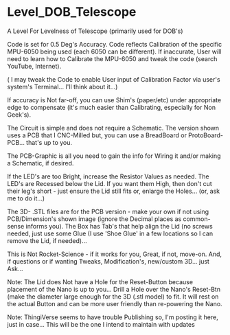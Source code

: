 # Level_DOB_Telescope
A Level For Levelness of Telescope (primarily used for DOB's)

Code is set for 0.5 Deg's Accuracy. Code reflects Calibration of the specific MPU-6050 being used (each 6050 can be different).
If inaccurate, User will need to learn how to Calibrate the MPU-6050 and tweak the code (search YouTube, Internet). 

( I may tweak the Code to enable User input of Calibration Factor via user's system's Terminal... I'll think about it...)

If accuracy is Not far-off, you can use Shim's (paper/etc) under appropriate edge to compensate (it's much easier than Calibrating, especially for Non Geek's).

The Circuit is simple and does not require a Schematic. The version shown uses a PCB that I CNC-Milled but, you can use a BreadBoard or ProtoBoard-PCB... that's up to you.

The PCB-Graphic is all you need to gain the info for Wiring it and/or making a Schematic, if desired.

If the LED's are too Bright, increase the Resistor Values as needed. The LED's are Recessed below the Lid. If you want them High, then don't cut their leg's short - just ensure the Lid still fits or, enlarge the Holes... (or, ask me to do it...)

The 3D- .STL files are for the PCB version - make your own if not using PCB/Dimension's shown image (ignore the Decimal places as common-sense informs you).
The Box has Tab's that help align the Lid (no screws needed, just use some Glue (I use 'Shoe Glue' in a few locations so I can remove the Lid, if needed)...

This is Not Rocket-Science - if it works for you, Great, if not, move-on.  And, if questions or if wanting Tweaks, Modification's, new/custom 3D... just Ask...

Note: The Lid does Not have a Hole for the Reset-Button because placement of the Nano is up to you... Drill a Hole over the Nano's Reset-Btn (make the diameter large enough for the 3D (.stl model) to fit. It will rest on the actual Button and can be more user friendly than re-powering the Nano.

Note: ThingiVerse seems to have trouble Publishing so, I'm posting it here, just in case... This will be the one I intend to maintain with updates
